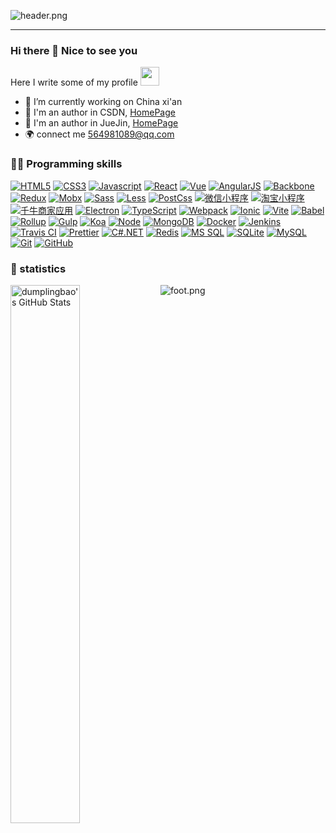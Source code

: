 ![header.png](https://gimg2.baidu.com/image_search/src=http%3A%2F%2Fqqpublic.qpic.cn%2Fqq_public%2F0%2F0-2184489329-BCCE6CDE47EB704FA2FC5C3D6245D9A3%2F0%3Ffmt%3Djpg%26size%3D72%26h%3D506%26w%3D900%26ppv%3D1.jpg&refer=http%3A%2F%2Fqqpublic.qpic.cn&app=2002&size=f9999,10000&q=a80&n=0&g=0n&fmt=jpeg?sec=1638251259&t=495d31df0ab2f661b07698249ec225ce)
<hr>
  
### Hi there 👋 Nice to see you 

Here I write some of my profile <img src="https://emojis.slackmojis.com/emojis/images/1531849430/4246/blob-sunglasses.gif?1531849430" width="30"/>

- 🔭 I’m currently working on China xi'an
- 🌱 I'm an author in CSDN, [HomePage](https://blog.csdn.net/BohemianLife?type=blog)
- 🌈 I'm an author in JueJin, [HomePage](https://juejin.cn/user/3544481220008680)
- 🌍 connect me 564981089@qq.com

### 🤝🏻 Programming skills

[![HTML5](https://img.shields.io/badge/-HTML5-E34F26?logo=html5&logoColor=white)](https://github.com/lazyperson) 
[![CSS3](https://img.shields.io/badge/-CSS3-1572B6?style=flat&logo=CSS3)](https://github.com/lazyperson) 
[![Javascript](https://img.shields.io/badge/Javascript-F7DF1E?logo=Javascript&logoColor=222222)](https://github.com/lazyperson) 
[![React](https://img.shields.io/badge/-React-black?style=flat&logo=react&link=https://github.com/lazyperson)](https://github.com/lazyperson) 
[![Vue](https://img.shields.io/badge/-Vue-white?style=flat&logo=vue.js&link=https://github.com/lazyperson)](https://github.com/lazyperson)
[![AngularJS](https://img.shields.io/badge/-AngularJS-E23237?style=flat&logo=AngularJS&link=https://github.com/lazyperson)](https://github.com/lazyperson)
[![Backbone](https://img.shields.io/badge/-Backbone-0071b5?style=flat&logo=Backbone.js)](https://github.com/lazyperson)
[![Redux](https://img.shields.io/badge/Redux-764ABC?logo=redux&logoColor=white)](https://github.com/lazyperson) 
[![Mobx](https://img.shields.io/badge/Mobx-FF9955?logo=Mobx&logoColor=white)](https://github.com/lazyperson) 
[![Sass](https://img.shields.io/badge/-Sass-CC6699?logo=sass&logoColor=white)](https://github.com/lazyperson) 
[![Less](https://img.shields.io/badge/Less-1D365D?logo=less&logoColor=white)](https://github.com/lazyperson) 
[![PostCss](https://img.shields.io/badge/-PostCss-DD3A0A?style=flat&logo=PostCss)](https://github.com/lazyperson) 
[![微信小程序](https://img.shields.io/badge/miniprogram-07C160?logo=Wechat&logoColor=white)](https://github.com/lazyperson) 
[![淘宝小程序](https://img.shields.io/badge/-miniprogram-yellow?style=flat&logo=Taobao)](https://github.com/lazyperson)
[![千牛商家应用](https://img.shields.io/badge/-QN-%E4%BB%98705?style=flat&logo=Alibaba.com)](https://github.com/lazyperson)
[![Electron](https://img.shields.io/badge/-Electron-white?style=flat&logo=Electron)](https://github.com/lazyperson)
[![TypeScript](https://img.shields.io/badge/-TypeScript-007ACC?logo=typescript&logoColor=white)](https://github.com/lazyperson) 
[![Webpack](https://img.shields.io/badge/-Webpack-8DD6F9?logo=webpack&logoColor=white)](https://github.com/lazyperson) 
[![Ionic](https://img.shields.io/badge/-Ionic-green?style=flat&logo=Ionic)](https://github.com/lazyperson) 
[![Vite](https://img.shields.io/badge/-Vite-black?style=flat&logo=Vite)](https://github.com/lazyperson) 
[![Babel](https://img.shields.io/badge/-Babel-33333D?style=flat&logo=Babel)](https://github.com/lazyperson) 
[![Rollup](https://img.shields.io/badge/-Rollup-EC4A3F?logo=rollup.js&logoColor=white)](https://github.com/lazyperson) 
[![Gulp](https://img.shields.io/badge/Gulp-CF4647?logo=gulp&logoColor=white)](https://github.com/lazyperson) 
[![Koa](https://img.shields.io/badge/-Koa-33333D?style=flat&logo=Koa)](https://github.com/lazyperson)
[![Node](https://img.shields.io/badge/-Nodejs-43853d?logo=Node.js&logoColor=white)](https://github.com/lazyperson) 
[![MongoDB](https://img.shields.io/badge/-MongoDB-265A8F?style=flat&logo=MongoDB)](https://github.com/lazyperson) 
[![Docker](https://img.shields.io/badge/-Docker-46a2f1?logo=docker&logoColor=white)](https://github.com/lazyperson) 
[![Jenkins](https://img.shields.io/badge/Jenkins-73C3D5?logo=Jenkins&logoColor=white)](https://github.com/lazyperson) 
[![Travis CI](https://img.shields.io/badge/Travis%20CI-3EAAAF?logo=Travis%20CI&logoColor=white)](https://github.com/lazyperson) 
[![Prettier](https://img.shields.io/badge/-Prettier-F7B93E?logo=prettier&logoColor=white)](https://github.com/lazyperson) 
[![C#.NET](https://img.shields.io/badge/-C%23Net-512BD4?style=flat&logo=.net)](https://github.com/lazyperson) 
[![Redis](https://img.shields.io/badge/-Redis-black?style=flat&logo=redis&link=https://github.com/lazyperson)](https://github.com/lazyperson)
[![MS SQL](https://img.shields.io/badge/-MS%20SQL-orange?style=flat&logo=Microsoft%20SQL%20Server)](https://github.com/lazyperson) 
[![SQLite](https://img.shields.io/badge/-SQLite-red?style=flat&logo=SQLite)](https://github.com/lazyperson) 
[![MySQL](https://img.shields.io/badge/-MySQL-d1ab66?style=flat&logo=mysql&link=https://github.com/lazyperson)](https://github.com/lazyperson) 
[![Git](https://img.shields.io/badge/-Git-43a047?style=flat&logo=git&link=https://github.com/lazyperson)](https://github.com/lazyperson) 
[![GitHub](https://img.shields.io/badge/-GitHub-181717?style=flat&logo=github&link=https://github.com/lazyperson)](https://github.com/lazyperson)

### 🙈 statistics

<img align="left" width="47%" src="https://github-readme-stats.vercel.app/api?username=lazyperson&&show_icons=true&theme=radical&line_height=27&v=5&count_private=true" alt="dumplingbao's GitHub Stats" />

![foot.png](https://ossbao.oss-cn-qingdao.aliyuncs.com/github/foot.png)



